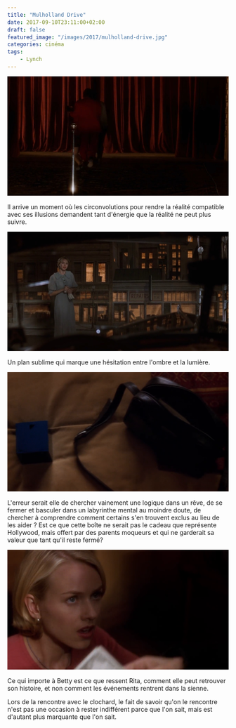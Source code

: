 ```yaml
---
title: "Mulholland Drive"
date: 2017-09-10T23:11:00+02:00
draft: false
featured_image: "/images/2017/mulholland-drive.jpg"
categories: cinéma
tags:
    - Lynch
---
```


![mulholland-drive](/images/2017/mulholland-drive.jpg)

Il arrive un moment où les circonvolutions pour rendre la réalité compatible avec ses illusions demandent tant d'énergie que la réalité ne peut plus suivre.

![mulholland-drive](/images/2017/mulholland-drive2.jpg)

Un plan sublime qui marque une hésitation entre l'ombre et la lumière.

![mulholland-drive](/images/2017/mulholland-drive3.png)

L'erreur serait elle de chercher vainement une logique dans un rêve, de se fermer et basculer dans un labyrinthe mental au moindre doute, de chercher à comprendre comment certains s'en trouvent exclus au lieu de les aider ? Est ce que cette boîte ne serait pas le cadeau que représente Hollywood, mais offert par des parents moqueurs et qui ne garderait sa valeur que tant qu'il reste fermé?

![mulholland-drive](/images/2017/mulholland-drive4.png)

Ce qui importe à Betty est ce que ressent Rita, comment elle peut retrouver son histoire, et non comment les événements rentrent dans la sienne.

Lors de la rencontre avec le clochard, le fait de savoir qu'on le rencontre n'est pas une occasion à rester indifférent parce que l'on sait, mais est d'autant plus marquante que l'on sait.